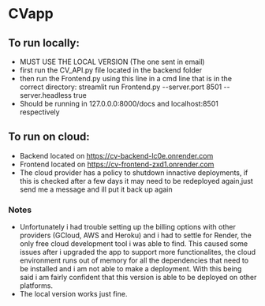 # CVapp

## To run locally:
- MUST USE THE LOCAL VERSION (The one sent in email)
- first run the CV_API.py file located in the backend folder
- then run the Frontend.py using this line in a cmd line that is in the correct directory: streamlit run Frontend.py --server.port 8501 --server.headless true
- Should be running in 127.0.0.0:8000/docs and localhost:8501 respectively

## To run on cloud:
- Backend located on https://cv-backend-lc0e.onrender.com
- Frontend located on https://cv-frontend-zxd1.onrender.com
- The cloud provider has a policy to shutdown innactive deployments, if this is checked after a few days it may need to be redeployed again,just send me a message and ill put it back up again


 ### Notes
 - Unfortunately i had trouble setting up the billing options with other providers (GCloud, AWS and Heroku) and i had to settle for Render, the only free cloud development tool i was able to find. This caused some issues after i upgraded the app to support more functionalites, the cloud environment runs out of memory for all the dependencies that need to be installed and i am not able to make a deployment. With this being said i am fairly confident that this version is able to be deployed on other platforms.
 - The local version works just fine.

